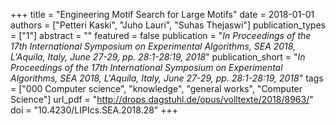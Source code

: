 +++
title = "Engineering Motif Search for Large Motifs"
date = 2018-01-01
authors = ["Petteri Kaski", "Juho Lauri", "Suhas Thejaswi"]
publication_types = ["1"]
abstract = ""
featured = false
publication = "*In Proceedings of the 17th International Symposium on Experimental Algorithms, SEA 2018, L'Aquila, Italy, June 27-29, pp. 28:1-28:19, 2018*"
publication_short = "*In Proceedings of the 17th International Symposium on Experimental Algorithms, SEA 2018, L'Aquila, Italy, June 27-29, pp. 28:1-28:19, 2018*"
tags = ["000 Computer science", "knowledge", "general works", "Computer Science"]
url_pdf = "http://drops.dagstuhl.de/opus/volltexte/2018/8963/"
doi = "10.4230/LIPIcs.SEA.2018.28"
+++
